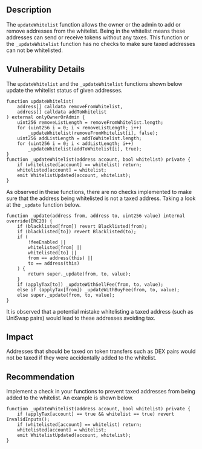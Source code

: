 ## Description
The `updateWhitelist` function allows the owner or the admin to add or remove
addresses from the whitelist. Being in the whitelist means these addresses can send or
receive tokens without any taxes. This function or the `_updateWhitelist` function has no
checks to make sure taxed addresses can not be whitelisted.

## Vulnerability Details
The `updateWhitelist` and the `_updateWhitelist` functions shown below update the
whitelist status of given addresses.
```solidity
function updateWhitelist(
    address[] calldata removeFromWhitelist,
    address[] calldata addToWhitelist
) external onlyOwnerOrAdmin {
    uint256 removeListLength = removeFromWhitelist.length;
    for (uint256 i = 0; i < removeListLength; i++)
        _updateWhitelist(removeFromWhitelist[i], false);
    uint256 addListLength = addToWhitelist.length;
    for (uint256 i = 0; i < addListLength; i++)
        _updateWhitelist(addToWhitelist[i], true);
}
function _updateWhitelist(address account, bool whitelist) private {
    if (whitelisted[account] == whitelist) return;
    whitelisted[account] = whitelist;
    emit WhitelistUpdated(account, whitelist);
}
```
As observed in these functions, there are no checks implemented to make sure that the
address being whitelisted is not a taxed address. Taking a look at the `_update` function
below.
```solidity
function _update(address from, address to, uint256 value) internal override(ERC20) {
    if (blacklisted[from]) revert Blacklisted(from);
    if (blacklisted[to]) revert Blacklisted(to);
    if (
        !feeEnabled ||
        whitelisted[from] ||
        whitelisted[to] ||
        from == address(this) ||
        to == address(this)
    ) {
        return super._update(from, to, value);
    }
    if (applyTax[to]) _updateWithSellFee(from, to, value);
    else if (applyTax[from]) _updateWithBuyFee(from, to, value);
    else super._update(from, to, value);
}
```
It is observed that a potential mistake whitelisting a taxed address (such as UniSwap
pairs) would lead to these addresses avoiding tax.

## Impact
Addresses that should be taxed on token transfers such as DEX pairs would not be
taxed if they were accidentally added to the whitelist.

## Recommendation
Implement a check in your functions to prevent taxed addresses from being added to
the whitelist. An example is shown below.
```solidity
function _updateWhitelist(address account, bool whitelist) private {
    if (applyTax[account] == true && whitelist == true) revert InvalidInputs();
    if (whitelisted[account] == whitelist) return;
    whitelisted[account] = whitelist;
    emit WhitelistUpdated(account, whitelist);
}
```

